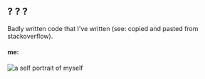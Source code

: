 ## ? ? ?

Badly written code that I've written (see: copied and pasted from stackoverflow). 


#### me:  

![a self portrait of myself](https://31.media.tumblr.com/54f295e40523e38628ed807d71dbacbe/tumblr_n4e9lp3dA31r3ifxzo2_500.gif)